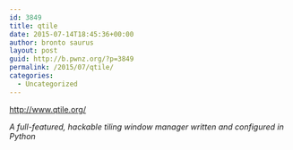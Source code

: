 ```yaml
---
id: 3849
title: qtile
date: 2015-07-14T18:45:36+00:00
author: bronto saurus
layout: post
guid: http://b.pwnz.org/?p=3849
permalink: /2015/07/qtile/
categories:
  - Uncategorized
---
```

<http://www.qtile.org/>

_A full-featured, hackable tiling window manager written and configured in Python_